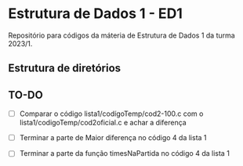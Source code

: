 # Estrutura de Dados 1 - ED1

Repositório para códigos da máteria de Estrutura de Dados 1 da turma 2023/1.

## Estrutura de diretórios

## TO-DO 

- [ ] Comparar o código lista1/codígoTemp/cod2-100.c com o lista1/codigoTemp/cod2oficial.c e achar a diferença 
- [ ] Terminar a parte de Maior diferença no código 4 da lista 1 
- [ ] Terminar a parte da função timesNaPartida no código 4 da lista 1 

